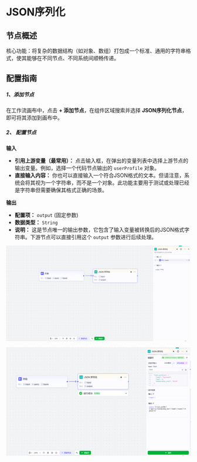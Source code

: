 # JSON序列化

## 节点概述
核心功能：将复杂的数据结构（如对象、数组）打包成一个标准、通用的字符串格式，使其能够在不同节点、不同系统间顺畅传递。



## 配置指南
##### 1、添加节点
在工作流画布中，点击 **+ 添加节点**，在组件区域搜索并选择 **JSON序列化节点**，即可将其添加到画布中。
##### 2、 配置节点
**输入**

*   **引用上游变量（最常用）：** 点击输入框，在弹出的变量列表中选择上游节点的输出变量。例如，选择一个代码节点输出的 `userProfile` 对象。
*   **直接输入内容：** 你也可以直接输入一个符合JSON格式的文本。但请注意，系统会将其视为一个字符串，而不是一个对象。此功能主要用于测试或处理已经是字符串但需要确保其格式正确的场景。

**输出**

*   **配置项：** `output` (固定参数)
*   **数据类型：** `String`
*   **说明：** 这是节点唯一的输出参数，它包含了输入变量被转换后的JSON格式字符串。下游节点可以直接引用这个 `output` 参数进行后续处理。

![image-20250823190747915](assets/image-20250823190747915.png)

![image-20250823190832600](assets/image-20250823190832600.png)
